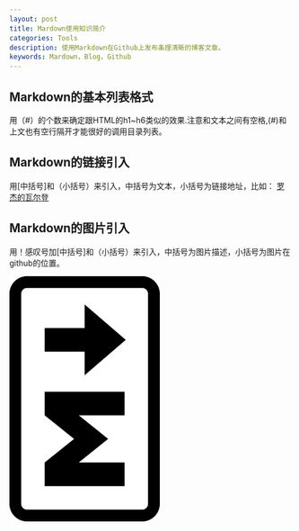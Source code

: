 ```yaml
---
layout: post
title: Mardown使用知识简介
categories: Tools
description: 使用Markdown在Github上发布条理清晰的博客文章。
keywords: Mardown，Blog，Github
---
```


## Markdown的基本列表格式
用（#）的个数来确定跟HTML的h1~h6类似的效果.注意和文本之间有空格,(#)和上文也有空行隔开才能很好的调用目录列表。

## Markdown的链接引入
用[中括号]和（小括号）来引入，中括号为文本，小括号为链接地址，比如：
[罗杰的瓦尔登](http://cangdow.github.io)

## Markdown的图片引入
用！感叹号加[中括号]和（小括号）来引入，中括号为图片描述，小括号为图片在github的位置。

![markdown](/images/posts/tools/markdown.jpg)
